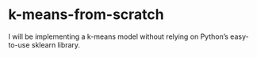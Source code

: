 # k-means-from-scratch


I will be implementing a k-means model without relying on Python’s easy-to-use sklearn library. 
